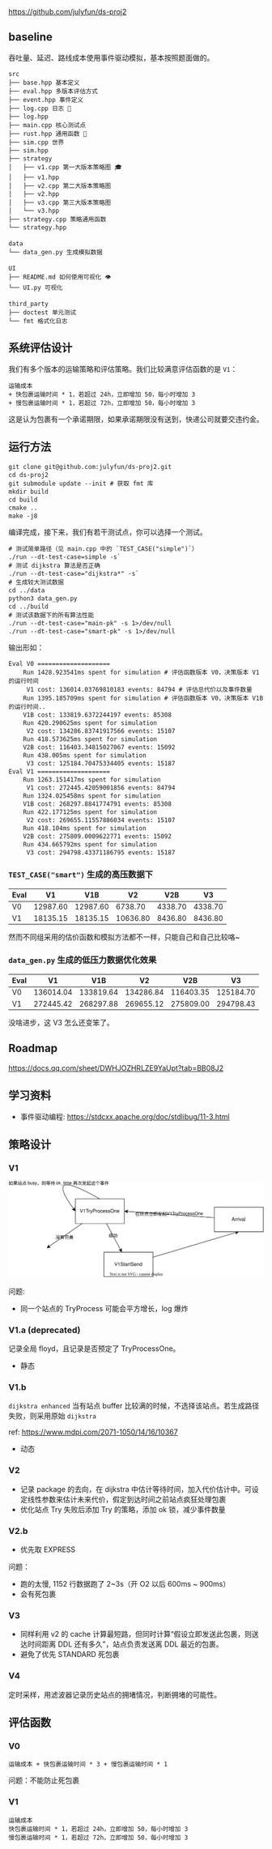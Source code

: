 https://github.com/julyfun/ds-proj2

## baseline

吞吐量、延迟、路线成本使用事件驱动模拟，基本按照题面做的。

```
src
├── base.hpp 基本定义
├── eval.hpp 多版本评估方式
├── event.hpp 事件定义
├── log.cpp 日志 📒
├── log.hpp
├── main.cpp 核心测试点
├── rust.hpp 通用函数 🦀
├── sim.cpp 世界
├── sim.hpp
├── strategy
│   ├── v1.cpp 第一大版本策略图 🎓
│   ├── v1.hpp
│   ├── v2.cpp 第二大版本策略图
│   ├── v2.hpp
│   ├── v3.cpp 第三大版本策略图
│   └── v3.hpp
├── strategy.cpp 策略通用函数
└── strategy.hpp

data
└── data_gen.py 生成模拟数据

UI
├── README.md 如何使用可视化 👁
└── UI.py 可视化

third_party
├── doctest 单元测试
└── fmt 格式化日志
```

## 系统评估设计

我们有多个版本的运输策略和评估策略。我们比较满意评估函数的是 `V1`：

```
运输成本
+ 快包裹运输时间 * 1，若超过 24h，立即增加 50，每小时增加 3
+ 慢包裹运输时间 * 1，若超过 72h，立即增加 50，每小时增加 3
```

这是认为包裹有一个承诺期限，如果承诺期限没有送到，快递公司就要交违约金。

## 运行方法

```
git clone git@github.com:julyfun/ds-proj2.git
cd ds-proj2
git submodule update --init # 获取 fmt 库
mkdir build
cd build
cmake ..
make -j8
```

编译完成，接下来，我们有若干测试点，你可以选择一个测试。

```
# 测试简单路径（见 main.cpp 中的 `TEST_CASE("simple")`）
./run --dt-test-case=simple -s`
# 测试 dijkstra 算法是否正确
./run --dt-test-case="dijkstra*" -s`
# 生成较大测试数据
cd ../data
python3 data_gen.py
cd ../build
# 测试该数据下的所有算法性能
./run --dt-test-case="main-pk" -s 1>/dev/null
./run --dt-test-case="smart-pk" -s 1>/dev/null
```

输出形如：

```
Eval V0 ====================
    Run 1428.923541ms spent for simulation # 评估函数版本 V0，决策版本 V1 的运行时间
     V1 cost: 136014.03769810183 events: 84794 # 评估总代价以及事件数量
    Run 1395.185709ms spent for simulation # 评估函数版本 V0，决策版本 V1B 的运行时间..
    V1B cost: 133819.6372244197 events: 85308
    Run 420.290625ms spent for simulation
     V2 cost: 134286.83741917566 events: 15107
    Run 418.573625ms spent for simulation
    V2B cost: 116403.34815027067 events: 15092
    Run 438.005ms spent for simulation
     V3 cost: 125184.70475334405 events: 15187
Eval V1 ====================
    Run 1263.151417ms spent for simulation
     V1 cost: 272445.42059001856 events: 84794
    Run 1324.025458ms spent for simulation
    V1B cost: 268297.8841774791 events: 85308
    Run 422.177125ms spent for simulation
     V2 cost: 269655.11557886034 events: 15107
    Run 418.104ms spent for simulation
    V2B cost: 275809.0009622771 events: 15092
    Run 434.665792ms spent for simulation
     V3 cost: 294798.43371186795 events: 15187
```

### `TEST_CASE("smart")` 生成的高压数据下

| Eval | V1       | V1B      | V2       | V2B     | V3      |
| ---- | -------- | -------- | -------- | ------- | ------- |
| V0   | 12987.60 | 12987.60 | 6738.70  | 4338.70 | 4338.70 |
| V1   | 18135.15 | 18135.15 | 10636.80 | 8436.80 | 8436.80 |

然而不同组采用的估价函数和模拟方法都不一样，只能自己和自己比较咯~

### `data_gen.py` 生成的低压力数据优化效果

| Eval | V1        | V1B       | V2        | V2B       | V3        |
| ---- | --------- | --------- | --------- | --------- | --------- |
| V0   | 136014.04 | 133819.64 | 134286.84 | 116403.35 | 125184.70 |
| V1   | 272445.42 | 268297.88 | 269655.12 | 275809.00 | 294798.43 |

没啥进步，这 V3 怎么还变笨了。

## Roadmap

https://docs.qq.com/sheet/DWHJOZHRLZE9YaUpt?tab=BB08J2

## 学习资料

- 事件驱动编程: https://stdcxx.apache.org/doc/stdlibug/11-3.html

## 策略设计

### V1

![](doc/img/v1.svg)

问题:

- 同一个站点的 TryProcess 可能会平方增长，log 爆炸

### V1.a (deprecated)

记录全局 floyd，且记录是否预定了 TryProcessOne。

- 静态

### V1.b

`dijkstra enhanced` 当有站点 buffer 比较满的时候，不选择该站点。若生成路径失败，则采用原始 `dijkstra`

ref: https://www.mdpi.com/2071-1050/14/16/10367

- 动态

### V2

- 记录 package 的去向，在 dijkstra 中估计等待时间，加入代价估计中。可设定线性参数来估计未来代价，假定到达时间之前站点疯狂处理包裹
- 优化站点 Try 失败后添加 Try 的策略，添加 ok 锁，减少事件数量

### V2.b

- 优先取 EXPRESS

问题：

- 跑的太慢, 1152 行数据跑了 2~3s（开 O2 以后 600ms ~ 900ms）
- 会有死包裹

### V3

- 同样利用 v2 的 cache 计算最短路，但同时计算“假设立即发送此包裹，则送达时间距离 DDL 还有多久”，站点负责发送离 DDL 最近的包裹。
- 避免了优先 STANDARD 死包裹

### V4

定时采样，用滤波器记录历史站点的拥堵情况，判断拥堵的可能性。

## 评估函数

### V0

```
运输成本 + 快包裹运输时间 * 3 + 慢包裹运输时间 * 1
```

问题：不能防止死包裹

### V1

```
运输成本
快包裹运输时间 * 1，若超过 24h，立即增加 50，每小时增加 3
慢包裹运输时间 * 1，若超过 72h，立即增加 50，每小时增加 3
```
